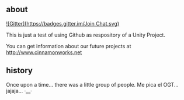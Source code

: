 about
-----
[![Gitter](https://badges.gitter.im/Join Chat.svg)](https://gitter.im/Koocachookies/Proyecto?utm_source=badge&utm_medium=badge&utm_campaign=pr-badge&utm_content=badge)

This is just a test of using Github as respository of a Unity Project.

You can get information about our future projects at http://www.cinnamonworks.net

history
-------

Once upon a time... there was a little group of people. 
Me pica el OGT... jajaja... ·__·